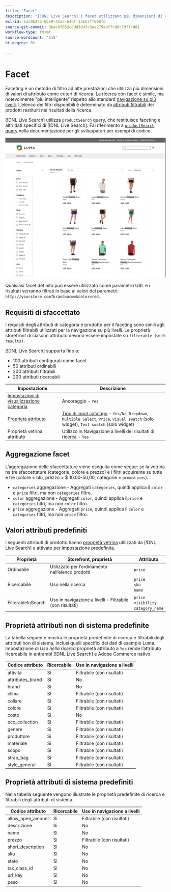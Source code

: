 ```yaml
---
title: "Facet"
description: "[!DNL Live Search] i facet utilizzano più dimensioni di valori di attributo come criteri di ricerca."
exl-id: 63c0b255-6be9-41ad-b4bf-13bb7ff098fd
source-git-commit: 8bac6f053cddd3d47c3aa279abf7c96c79ffcd81
workflow-type: tm+mt
source-wordcount: '515'
ht-degree: 0%

---
```


# Facet

Faceting è un metodo di filtro ad alte prestazioni che utilizza più dimensioni di valori di attributo come criteri di ricerca. La ricerca con facet è simile, ma notevolmente &quot;più intelligente&quot; rispetto allo standard [navigazione su più livelli](https://experienceleague.adobe.com/docs/commerce-admin/catalog/catalog/navigation/navigation-layered.html). L’elenco dei filtri disponibili è determinato da [attributi filtrabili](https://experienceleague.adobe.com/docs/commerce-admin/catalog/catalog/navigation/navigation-layered.html#filterable-attributes) dei prodotti restituiti nei risultati della ricerca.

[!DNL Live Search] utilizza `productSearch` query, che restituisce faceting e altri dati specifici di [!DNL Live Search]. Fai riferimento a [`productSearch` query](https://developer.adobe.com/commerce/services/graphql/live-search/product-search/) nella documentazione per gli sviluppatori per esempi di codice.

![Risultati di ricerca filtrati](assets/storefront-search-results-run.png)

Qualsiasi facet definito può essere utilizzato come parametro URL e i risultati verranno filtrati in base ai valori dei parametri: `http://yourstore.com?brand=acme&color=red`.

## Requisiti di sfaccettato

I requisiti degli attributi di categoria e prodotto per il faceting sono simili agli attributi filtrabili utilizzati per la navigazione su più livelli. Le proprietà storefront di ciascun attributo devono essere impostate su `filterable (with results)`.

[!DNL Live Search] supporta fino a:

* 100 attributi configurati come facet
* 50 attributi ordinabili
* 200 attributi filtrabili
* 200 attributi ricercabili

| Impostazione | Descrizione |
|--- |--- |
| [Impostazioni di visualizzazione categoria](https://experienceleague.adobe.com/docs/commerce-admin/catalog/categories/create/categories-display-settings.html) | Ancoraggio - `Yes` |
| [Proprietà attributo](https://experienceleague.adobe.com/docs/commerce-admin/catalog/product-attributes/create/attribute-product-create.html) | [Tipo di input catalogo](https://experienceleague.adobe.com/docs/commerce-admin/catalog/product-attributes/attributes-input-types.html) - `Yes/No`, `Dropdown`, `Multiple Select`, `Price`, `Visual swatch` (solo widget), `Text swatch` (solo widget) |
| Proprietà vetrina attributo | Utilizzo in Navigazione a livelli dei risultati di ricerca - `Yes` |

## Aggregazione facet

L’aggregazione delle sfaccettature viene eseguita come segue: se la vetrina ha tre sfaccettature (categorie, colore e prezzo) e i filtri acquirente su tutte e tre (colore = blu, prezzo = $ 10.00-50,00, categorie = `promotions`).

* `categories` aggregazione - Aggregati `categories`, quindi applica il `color` e `price` filtri, ma non `categories` filtro.
* `color` aggregazione - Aggregati `color`, quindi applica il`price` e `categories` filtri, ma non `color` filtro.
* `price` aggregazione - Aggregati `price`, quindi applica il `color` e `categories` filtri, ma non `price` filtro.

## Valori attributi predefiniti

I seguenti attributi di prodotto hanno [proprietà vetrina](https://experienceleague.adobe.com/docs/commerce-admin/catalog/product-attributes/product-attributes.html) utilizzati da [!DNL Live Search] e attivato per impostazione predefinita.

| Proprietà | Storefront, proprietà | Attributo |
|---|---|---|
| Ordinabile | Utilizzato per l’ordinamento nell’elenco prodotti | `price` |
| Ricercabile | Uso nella ricerca | `price` <br />`sku`<br />`name` |
| FilterableInSearch | Uso in navigazione a livelli - Filtrabile (con risultati) | `price`<br />`visibility`<br />`category_name` |

## Proprietà attributi non di sistema predefinite

La tabella seguente mostra le proprietà predefinite di ricerca e filtrabili degli attributi non di sistema, inclusi quelli specifici dei dati di esempio Luma. Impostazione di *Uso nella ricerca* proprietà attributo a `Yes` rende l’attributo ricercabile in entrambi [!DNL Live Search] e Adobe Commerce nativo.

| Codice attributo | Ricercabile | Uso in navigazione a livelli |
|--- |--- |--- |
| attività | Sì | Filtrabile (con risultati) |
| attributes_brand | Sì | No |
| brand | Sì | No |
| clima | Sì | Filtrabile (con risultati) |
| collare | Sì | Filtrabile (con risultati) |
| colore | Sì | Filtrabile (con risultati) |
| costo | Sì | No |
| eco_collection | Sì | Filtrabile (con risultati) |
| genere | Sì | Filtrabile (con risultati) |
| produttore | Sì | Filtrabile (con risultati) |
| materiale | Sì | Filtrabile (con risultati) |
| scopo | Sì | Filtrabile (con risultati) |
| strap_bag | Sì | Filtrabile (con risultati) |
| style_general | Sì | Filtrabile (con risultati) |

## Proprietà attributi di sistema predefiniti

Nella tabella seguente vengono illustrate le proprietà predefinite di ricerca e filtrabili degli attributi di sistema.

| Codice attributo | Ricercabile | Uso in navigazione a livelli |
|--- |--- |--- |
| allow_open_amount | Sì | Filtrabile (con risultati) |
| descrizione | Sì | No |
| name | Sì | No |
| prezzo | Sì | Filtrabile (con risultati) |
| short_description | Sì | No |
| sku | Sì | No |
| stato | Sì | No |
| tax_class_id | Sì | No |
| url_key | Sì | No |
| peso | Sì | No |
